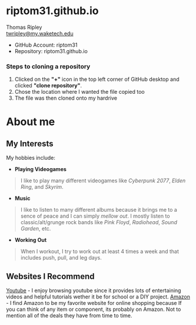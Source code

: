 # riptom31.github.io
Thomas Ripley  
twripley@my.waketech.edu  
* GitHub Account: riptom31
* Repository: riptom31.github.io

### Steps to cloning a repository
1. Clicked on the **"+"** icon in the top left corner of GitHub desktop and clicked **"clone repository"**.
2. Chose the location where I wanted the file copied too
3. The file was then cloned onto my hardrive

# About me
## My Interests
My hobbies include:
* **Playing Videogames**
> I like to play many different videogames like _Cyberpunk 2077_, _Elden Ring_, and _Skyrim_.  
* **Music**
> I like to listen to many different albums because it brings me to a sence of peace and I can simply _mellow out_. I mostly listen to classic/alt/grunge rock bands like _Pink Floyd_, _Radiohead_, _Sound Garden_, etc. 
* **Working Out**
> When I workout, I try to work out at least 4 times a week and that includes push, pull, and leg days.
## Websites I Recommend
[Youtube](www.youtube.com) - I enjoy browsing youtube since it provides lots of entertaining videos and helpful tutorials wether it be for school or a DIY project.
[Amazon](www.amazon.com) - I find Amazon to be my favorite website for online shopping because If you can think of any item or component, its probably on Amazon. Not to mention all of the deals they have from time to time.  